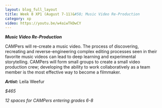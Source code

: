 ```yaml
---
layout: blog_full_layout
title: Week 8 XP1 (August 7-11)&#58; Music Video Re-Production
category: xp
video: https://youtu.be/w4aiwTkDwCY
---
```


**_Music Video Re-Production_**

CAMPers will re-create a music video. The process of discovering, recreating and reverse-engineering complex editing processes seen in their favorite music videos can lead to deep learning and experimental storytelling. CAMPers will form small groups to create a small video production crew; developing the ability to work collaboratively as a team member is the most effective way to become a filmmaker. 


**_Artist:_** Leila Weefur

*$465*

*12 spaces for CAMPers entering grades 6-8*
